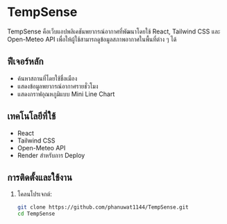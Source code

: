 # TempSense

TempSense คือเว็บแอปพลิเคชันพยากรณ์อากาศที่พัฒนาโดยใช้ React, Tailwind CSS และ Open-Meteo API เพื่อให้ผู้ใช้สามารถดูข้อมูลสภาพอากาศในพื้นที่ต่าง ๆ ได้

## ฟีเจอร์หลัก

- ค้นหาสถานที่โดยใช้ชื่อเมือง
- แสดงข้อมูลพยากรณ์อากาศรายชั่วโมง
- แสดงกราฟอุณหภูมิแบบ Mini Line Chart

## เทคโนโลยีที่ใช้

- React
- Tailwind CSS
- Open-Meteo API
- Render สำหรับการ Deploy

## การติดตั้งและใช้งาน

1. โคลนโปรเจกต์:

   ```bash
   git clone https://github.com/phanuwat1144/TempSense.git
   cd TempSense
